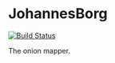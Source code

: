 # JohannesBorg

[![Build Status](https://travis-ci.org/Constantinuous/JohannesBorg.svg?branch=master)](https://travis-ci.org/Constantinuous/JohannesBorg)

The onion mapper.